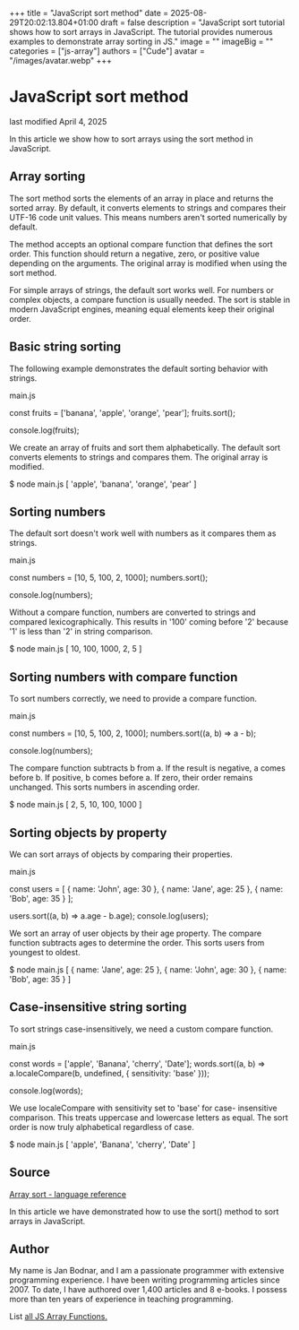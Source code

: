 +++
title = "JavaScript sort method"
date = 2025-08-29T20:02:13.804+01:00
draft = false
description = "JavaScript sort tutorial shows how to sort arrays in JavaScript. The tutorial provides numerous examples to demonstrate array sorting in JS."
image = ""
imageBig = ""
categories = ["js-array"]
authors = ["Cude"]
avatar = "/images/avatar.webp"
+++

# JavaScript sort method

last modified April 4, 2025

 

In this article we show how to sort arrays using the sort method
in JavaScript.

## Array sorting

The sort method sorts the elements of an array in place and
returns the sorted array. By default, it converts elements to strings and
compares their UTF-16 code unit values. This means numbers aren't sorted
numerically by default.

The method accepts an optional compare function that defines the sort order.
This function should return a negative, zero, or positive value depending on
the arguments. The original array is modified when using the sort method.

For simple arrays of strings, the default sort works well. For numbers or
complex objects, a compare function is usually needed. The sort is stable
in modern JavaScript engines, meaning equal elements keep their original order.

## Basic string sorting

The following example demonstrates the default sorting behavior with strings.

main.js
  

const fruits = ['banana', 'apple', 'orange', 'pear'];
fruits.sort();

console.log(fruits);

We create an array of fruits and sort them alphabetically. The default sort
converts elements to strings and compares them. The original array is modified.

$ node main.js
[ 'apple', 'banana', 'orange', 'pear' ]

## Sorting numbers

The default sort doesn't work well with numbers as it compares them as strings.

main.js
  

const numbers = [10, 5, 100, 2, 1000];
numbers.sort();

console.log(numbers);

Without a compare function, numbers are converted to strings and compared
lexicographically. This results in '100' coming before '2' because '1' is
less than '2' in string comparison.

$ node main.js
[ 10, 100, 1000, 2, 5 ]

## Sorting numbers with compare function

To sort numbers correctly, we need to provide a compare function.

main.js
  

const numbers = [10, 5, 100, 2, 1000];
numbers.sort((a, b) =&gt; a - b);

console.log(numbers);

The compare function subtracts b from a. If the result is negative, a comes
before b. If positive, b comes before a. If zero, their order remains unchanged.
This sorts numbers in ascending order.

$ node main.js
[ 2, 5, 10, 100, 1000 ]

## Sorting objects by property

We can sort arrays of objects by comparing their properties.

main.js
  

const users = [
  { name: 'John', age: 30 },
  { name: 'Jane', age: 25 },
  { name: 'Bob', age: 35 }
];

users.sort((a, b) =&gt; a.age - b.age);
console.log(users);

We sort an array of user objects by their age property. The compare function
subtracts ages to determine the order. This sorts users from youngest to oldest.

$ node main.js
[
  { name: 'Jane', age: 25 },
  { name: 'John', age: 30 },
  { name: 'Bob', age: 35 }
]

## Case-insensitive string sorting

To sort strings case-insensitively, we need a custom compare function.

main.js
  

const words = ['apple', 'Banana', 'cherry', 'Date'];
words.sort((a, b) =&gt; a.localeCompare(b, undefined, { sensitivity: 'base' }));

console.log(words);

We use localeCompare with sensitivity set to 'base' for case-
insensitive comparison. This treats uppercase and lowercase letters as equal.
The sort order is now truly alphabetical regardless of case.

$ node main.js
[ 'apple', 'Banana', 'cherry', 'Date' ]

## Source

[Array sort - language reference](https://developer.mozilla.org/en-US/docs/Web/JavaScript/Reference/Global_Objects/Array/sort)

In this article we have demonstrated how to use the sort() method to sort
arrays in JavaScript.

## Author

My name is Jan Bodnar, and I am a passionate programmer with extensive
programming experience. I have been writing programming articles since 2007.
To date, I have authored over 1,400 articles and 8 e-books. I possess more
than ten years of experience in teaching programming.

List [all JS Array Functions.](/javascript/#js-array)